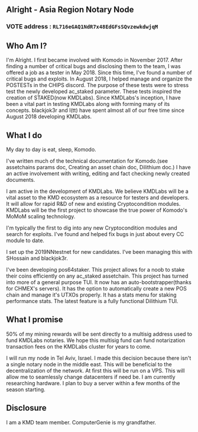 ## Alright - Asia Region Notary Node

### VOTE address : `RL716eGAQ1NdR7x48EdGFsSQvzewkdwjqM`

## Who Am I?

I'm Alright. I first became involved with Komodo in November 2017. After finding a number of critical bugs and disclosing them to the team, I was offered a job as a tester in May 2018. Since this time, I've found a number of critical bugs and exploits. In August 2018, I helped manage and organize the POSTESTs in the CHIPS discord. The purpose of these tests were to stress test the newly developed ac_staked parameter. These tests inspired the creation of STAKED(now KMDLabs). Since KMDLabs's inception, I have been a vital part in testing KMDLabs along with forming many of its concepts. blackjok3r and I(tt) have spent almost all of our free time since August 2018 developing KMDLabs. 

## What I do

My day to day is eat, sleep, Komodo. 

I've written much of the technical documentation for Komodo.(see assetchains params doc, Creating an asset chain doc, Dilithium doc.) I have an active involvement with writing, editing and fact checking newly created documents. 

I am active in the development of KMDLabs. We believe KMDLabs will be a vital asset to the KMD ecosystem as a resource for testers and developers. It will allow for rapid R&D of new and existing Cryptocondition modules. KMDLabs will be the first project to showcase the true power of Komodo's MoMoM scaling technology. 

I'm typically the first to dig into any new Cryptocondition modules and search for exploits. I've found and helped fix bugs in just about every CC module to date. 

I set up the 2019NNtestnet for new candidates. I've been managing this with SHossain and blackjok3r. 

I've been developing pos64staker. This project allows for a noob to stake their coins efficiently on any ac_staked assetchain. This project has turned into more of a general purpose TUI. It now has an auto-bootstrapper(thanks for CHMEX's servers). It has the option to automatically create a new POS chain and manage it's UTXOs properly. It has a stats menu for staking performance stats. The latest feature is a fully functional Dilithium TUI. 

## What I promise

50% of my mining rewards will be sent directly to a multisig address used to fund KMDLabs notaries. We hope this multisig fund can fund notarization transaction fees on the KMDLabs cluster for years to come.

I will run my node in Tel Aviv, Israel. I made this decision because there isn't a single notary node in the middle east. This will be beneficial to the decentralization of the network. At first this will be run on a VPS. This will allow me to seamlessly change datacenters if need be. I am currently researching hardware. I plan to buy a server within a few months of the season starting.

## Disclosure 

I am a KMD team member. ComputerGenie is my grandfather. 

